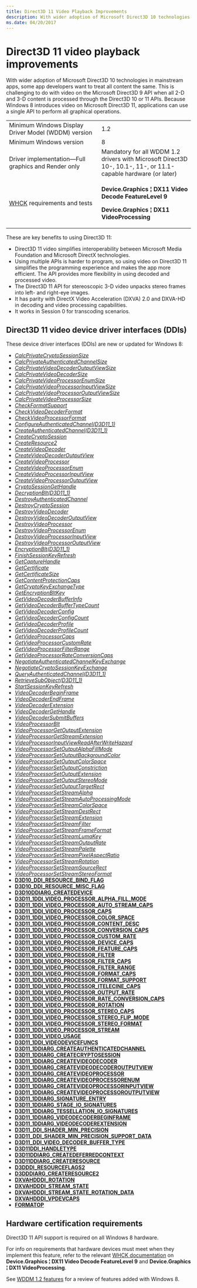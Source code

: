 ```yaml
---
title: Direct3D 11 Video Playback Improvements
description: With wider adoption of Microsoft Direct3D 10 technologies in mainstream apps, some app developers want to treat all content the same.
ms.date: 04/20/2017
---
```


# Direct3D 11 video playback improvements


With wider adoption of Microsoft Direct3D 10 technologies in mainstream apps, some app developers want to treat all content the same. This is challenging to do with video on the Microsoft Direct3D 9 API when all 2-D and 3-D content is processed through the Direct3D 10 or 11 APIs. Because Windows 8 introduces video on Microsoft Direct3D 11, applications can use a single API to perform all graphical operations.

<table>
<colgroup>
<col width="50%" />
<col width="50%" />
</colgroup>
<tbody>
<tr class="odd">
<td align="left">Minimum Windows Display Driver Model (WDDM) version</td>
<td align="left">1.2</td>
</tr>
<tr class="even">
<td align="left">Minimum Windows version</td>
<td align="left">8</td>
</tr>
<tr class="odd">
<td align="left">Driver implementation—Full graphics and Render only</td>
<td align="left">Mandatory for all WDDM 1.2 drivers with Microsoft Direct3D 10-, 10.1-, 11-, or 11.1-capable hardware (or later)</td>
</tr>
<tr class="even">
<td align="left"><a href="/windows-hardware/test/hlk/windows-hardware-lab-kit">WHCK</a> requirements and tests</td>
<td align="left"><p><strong>Device.Graphics ¦ DX11 Video Decode FeatureLevel 9</strong></p>
<p><strong>Device.Graphics ¦ DX11 VideoProcessing</strong></p></td>
</tr>
</tbody>
</table>

 

These are key benefits to using Direct3D 11:

-   Direct3D 11 video simplifies interoperability between Microsoft Media Foundation and Microsoft DirectX technologies.
-   Using multiple APIs is harder to program, so using video on Direct3D 11 simplifies the programming experience and makes the app more efficient. The API provides more flexibility in using decoded and processed video.
-   The Direct3D 11 API for stereoscopic 3-D video unpacks stereo frames into left- and right-eye images.
-   It has parity with DirectX Video Acceleration (DXVA) 2.0 and DXVA-HD in decoding and video processing capabilities.
-   It works in Session 0 for transcoding scenarios.

## <span id="Direct3D_11_video_device_driver_interfaces__DDIs_"></span><span id="direct3d_11_video_device_driver_interfaces__ddis_"></span><span id="DIRECT3D_11_VIDEO_DEVICE_DRIVER_INTERFACES__DDIS_"></span>Direct3D 11 video device driver interfaces (DDIs)


These device driver interfaces (DDIs) are new or updated for Windows 8:

-   [*CalcPrivateCryptoSessionSize*](/windows-hardware/drivers/ddi/d3d10umddi/nc-d3d10umddi-pfnd3d11_1ddi_calcprivatecryptosessionsize)
-   [*CalcPrivateAuthenticatedChannelSize*](/windows-hardware/drivers/ddi/d3d10umddi/nc-d3d10umddi-pfnd3d11_1ddi_calcprivateauthenticatedchannelsize)
-   [*CalcPrivateVideoDecoderOutputViewSize*](/windows-hardware/drivers/ddi/d3d10umddi/nc-d3d10umddi-pfnd3d11_1ddi_calcprivatevideodecoderoutputviewsize)
-   [*CalcPrivateVideoDecoderSize*](/windows-hardware/drivers/ddi/d3d10umddi/nc-d3d10umddi-pfnd3d11_1ddi_calcprivatevideodecodersize)
-   [*CalcPrivateVideoProcessorEnumSize*](/windows-hardware/drivers/ddi/d3d10umddi/nc-d3d10umddi-pfnd3d11_1ddi_calcprivatevideoprocessorenumsize)
-   [*CalcPrivateVideoProcessorInputViewSize*](/windows-hardware/drivers/ddi/d3d10umddi/nc-d3d10umddi-pfnd3d11_1ddi_calcprivatevideoprocessorinputviewsize)
-   [*CalcPrivateVideoProcessorOutputViewSize*](/windows-hardware/drivers/ddi/d3d10umddi/nc-d3d10umddi-pfnd3d11_1ddi_calcprivatevideoprocessoroutputviewsize)
-   [*CalcPrivateVideoProcessorSize*](/windows-hardware/drivers/ddi/d3d10umddi/nc-d3d10umddi-pfnd3d11_1ddi_calcprivatevideoprocessorsize)
-   [*CheckFormatSupport*](/windows-hardware/drivers/ddi/d3d10umddi/nc-d3d10umddi-pfnd3d10ddi_checkformatsupport)
-   [*CheckVideoDecoderFormat*](/windows-hardware/drivers/ddi/d3d10umddi/nc-d3d10umddi-pfnd3d11_1ddi_checkvideodecoderformat)
-   [*CheckVideoProcessorFormat*](/windows-hardware/drivers/ddi/d3d10umddi/nc-d3d10umddi-pfnd3d11_1ddi_checkvideoprocessorformat)
-   [*ConfigureAuthenticatedChannel(D3D11\_1)*](/windows-hardware/drivers/ddi/d3d10umddi/nc-d3d10umddi-pfnd3d11_1ddi_configureauthenticatedchannel)
-   [*CreateAuthenticatedChannel(D3D11\_1)*](/windows-hardware/drivers/ddi/d3d10umddi/nc-d3d10umddi-pfnd3d11_1ddi_createauthenticatedchannel)
-   [*CreateCryptoSession*](/windows-hardware/drivers/ddi/d3d10umddi/nc-d3d10umddi-pfnd3d11_1ddi_createcryptosession)
-   [*CreateResource2*](/windows-hardware/drivers/ddi/d3dumddi/nc-d3dumddi-pfnd3dddi_createresource2)
-   [*CreateVideoDecoder*](/windows-hardware/drivers/ddi/d3d10umddi/nc-d3d10umddi-pfnd3d11_1ddi_createvideodecoder)
-   [*CreateVideoDecoderOutputView*](/windows-hardware/drivers/ddi/d3d10umddi/nc-d3d10umddi-pfnd3d11_1ddi_createvideodecoderoutputview)
-   [*CreateVideoProcessor*](/windows-hardware/drivers/ddi/d3d10umddi/nc-d3d10umddi-pfnd3d11_1ddi_createvideoprocessor)
-   [*CreateVideoProcessorEnum*](/windows-hardware/drivers/ddi/d3d10umddi/nc-d3d10umddi-pfnd3d11_1ddi_createvideoprocessorenum)
-   [*CreateVideoProcessorInputView*](/windows-hardware/drivers/ddi/d3d10umddi/nc-d3d10umddi-pfnd3d11_1ddi_createvideoprocessorinputview)
-   [*CreateVideoProcessorOutputView*](/windows-hardware/drivers/ddi/d3d10umddi/nc-d3d10umddi-pfnd3d11_1ddi_createvideoprocessoroutputview)
-   [*CryptoSessionGetHandle*](/windows-hardware/drivers/ddi/d3d10umddi/nc-d3d10umddi-pfnd3d11_1ddi_cryptosessiongethandle)
-   [*DecryptionBlt(D3D11\_1)*](/windows-hardware/drivers/ddi/d3d10umddi/nc-d3d10umddi-pfnd3d11_1ddi_decryptionblt)
-   [*DestroyAuthenticatedChannel*](/windows-hardware/drivers/ddi/d3d10umddi/nc-d3d10umddi-pfnd3d11_1ddi_destroyauthenticatedchannel)
-   [*DestroyCryptoSession*](/windows-hardware/drivers/ddi/d3d10umddi/nc-d3d10umddi-pfnd3d11_1ddi_destroycryptosession)
-   [*DestroyVideoDecoder*](/windows-hardware/drivers/ddi/d3d10umddi/nc-d3d10umddi-pfnd3d11_1ddi_destroyvideodecoder)
-   [*DestroyVideoDecoderOutputView*](/windows-hardware/drivers/ddi/d3d10umddi/nc-d3d10umddi-pfnd3d11_1ddi_destroyvideodecoderoutputview)
-   [*DestroyVideoProcessor*](/windows-hardware/drivers/ddi/d3d10umddi/nc-d3d10umddi-pfnd3d11_1ddi_destroyvideoprocessor)
-   [*DestroyVideoProcessorEnum*](/windows-hardware/drivers/ddi/d3d10umddi/nc-d3d10umddi-pfnd3d11_1ddi_destroyvideoprocessorenum)
-   [*DestroyVideoProcessorInputView*](/windows-hardware/drivers/ddi/d3d10umddi/nc-d3d10umddi-pfnd3d11_1ddi_destroyvideoprocessorinputview)
-   [*DestroyVideoProcessorOutputView*](/windows-hardware/drivers/ddi/d3d10umddi/nc-d3d10umddi-pfnd3d11_1ddi_destroyvideoprocessoroutputview)
-   [*EncryptionBlt(D3D11\_1)*](/windows-hardware/drivers/ddi/d3d10umddi/nc-d3d10umddi-pfnd3d11_1ddi_encryptionblt)
-   [*FinishSessionKeyRefresh*](/windows-hardware/drivers/ddi/d3d10umddi/nc-d3d10umddi-pfnd3d11_1ddi_finishsessionkeyrefresh)
-   [*GetCaptureHandle*](/windows-hardware/drivers/ddi/d3d10umddi/nc-d3d10umddi-pfnd3d11_1ddi_getcapturehandle)
-   [*GetCertificate*](/windows-hardware/drivers/ddi/d3d10umddi/nc-d3d10umddi-pfnd3d11_1ddi_getcertificate)
-   [*GetCertificateSize*](/windows-hardware/drivers/ddi/d3d10umddi/nc-d3d10umddi-pfnd3d11_1ddi_getcertificatesize)
-   [*GetContentProtectionCaps*](/windows-hardware/drivers/ddi/d3d10umddi/nc-d3d10umddi-pfnd3d11_1ddi_getcontentprotectioncaps)
-   [*GetCryptoKeyExchangeType*](/windows-hardware/drivers/ddi/d3d10umddi/nc-d3d10umddi-pfnd3d11_1ddi_getcryptokeyexchangetype)
-   [*GetEncryptionBltKey*](/windows-hardware/drivers/ddi/d3d10umddi/nc-d3d10umddi-pfnd3d11_1ddi_getencryptionbltkey)
-   [*GetVideoDecoderBufferInfo*](/windows-hardware/drivers/ddi/d3d10umddi/nc-d3d10umddi-pfnd3d11_1ddi_getvideodecoderbufferinfo)
-   [*GetVideoDecoderBufferTypeCount*](/windows-hardware/drivers/ddi/d3d10umddi/nc-d3d10umddi-pfnd3d11_1ddi_getvideodecoderbuffertypecount)
-   [*GetVideoDecoderConfig*](/windows-hardware/drivers/ddi/d3d10umddi/nc-d3d10umddi-pfnd3d11_1ddi_getvideodecoderconfig)
-   [*GetVideoDecoderConfigCount*](/windows-hardware/drivers/ddi/d3d10umddi/nc-d3d10umddi-pfnd3d11_1ddi_getvideodecoderconfigcount)
-   [*GetVideoDecoderProfile*](/windows-hardware/drivers/ddi/d3d10umddi/nc-d3d10umddi-pfnd3d11_1ddi_getvideodecoderprofile)
-   [*GetVideoDecoderProfileCount*](/windows-hardware/drivers/ddi/d3d10umddi/nc-d3d10umddi-pfnd3d11_1ddi_getvideodecoderprofilecount)
-   [*GetVideoProcessorCaps*](/windows-hardware/drivers/ddi/d3d10umddi/nc-d3d10umddi-pfnd3d11_1ddi_getvideoprocessorcaps)
-   [*GetVideoProcessorCustomRate*](/windows-hardware/drivers/ddi/d3d10umddi/nc-d3d10umddi-pfnd3d11_1ddi_getvideoprocessorcustomrate)
-   [*GetVideoProcessorFilterRange*](/windows-hardware/drivers/ddi/d3d10umddi/nc-d3d10umddi-pfnd3d11_1ddi_getvideoprocessorfilterrange)
-   [*GetVideoProcessorRateConversionCaps*](/windows-hardware/drivers/ddi/d3d10umddi/nc-d3d10umddi-pfnd3d11_1ddi_getvideoprocessorrateconversioncaps)
-   [*NegotiateAuthenticatedChannelKeyExchange*](/windows-hardware/drivers/ddi/d3d10umddi/nc-d3d10umddi-pfnd3d11_1ddi_negotiateauthenticatedchannelkeyexchange)
-   [*NegotiateCryptoSessionKeyExchange*](/windows-hardware/drivers/ddi/d3d10umddi/nc-d3d10umddi-pfnd3d11_1ddi_negotiatecryptosessionkeyeschange)
-   [*QueryAuthenticatedChannel(D3D11\_1)*](/windows-hardware/drivers/ddi/d3d10umddi/nc-d3d10umddi-pfnd3d11_1ddi_queryauthenticatedchannel)
-   [*RetrieveSubObject(D3D11\_1)*](/windows-hardware/drivers/ddi/d3d10umddi/nc-d3d10umddi-pfnd3d10ddi_retrievesubobject)
-   [*StartSessionKeyRefresh*](/windows-hardware/drivers/ddi/d3d10umddi/nc-d3d10umddi-pfnd3d11_1ddi_startsessionkeyrefresh)
-   [*VideoDecoderBeginFrame*](/windows-hardware/drivers/ddi/d3d10umddi/nc-d3d10umddi-pfnd3d11_1ddi_videodecoderbeginframe)
-   [*VideoDecoderEndFrame*](/windows-hardware/drivers/ddi/d3d10umddi/nc-d3d10umddi-pfnd3d11_1ddi_videodecoderendframe)
-   [*VideoDecoderExtension*](/windows-hardware/drivers/ddi/d3d10umddi/nc-d3d10umddi-pfnd3d11_1ddi_videodecoderextension)
-   [*VideoDecoderGetHandle*](/windows-hardware/drivers/ddi/d3d10umddi/nc-d3d10umddi-pfnd3d11_1ddi_videodecodergethandle)
-   [*VideoDecoderSubmitBuffers*](/windows-hardware/drivers/ddi/d3d10umddi/nc-d3d10umddi-pfnd3d11_1ddi_videodecodersubmitbuffers)
-   [*VideoProcessorBlt*](/windows-hardware/drivers/ddi/d3d10umddi/nc-d3d10umddi-pfnd3d11_1ddi_videoprocessorblt)
-   [*VideoProcessorGetOutputExtension*](/windows-hardware/drivers/ddi/d3d10umddi/nc-d3d10umddi-pfnd3d11_1ddi_videoprocessorgetoutputextension)
-   [*VideoProcessorGetStreamExtension*](/windows-hardware/drivers/ddi/d3d10umddi/nc-d3d10umddi-pfnd3d11_1ddi_videoprocessorgetstreamextension)
-   [*VideoProcessorInputViewReadAfterWriteHazard*](/windows-hardware/drivers/ddi/d3d10umddi/nc-d3d10umddi-pfnd3d11_1ddi_videoprocessorinputviewreadafterwritehazard)
-   [*VideoProcessorSetOutputAlphaFillMode*](/windows-hardware/drivers/ddi/d3d10umddi/nc-d3d10umddi-pfnd3d11_1ddi_videoprocessorsetoutputalphafillmode)
-   [*VideoProcessorSetOutputBackgroundColor*](/windows-hardware/drivers/ddi/d3d10umddi/nc-d3d10umddi-pfnd3d11_1ddi_videoprocessorsetoutputbackgroundcolor)
-   [*VideoProcessorSetOutputColorSpace*](/windows-hardware/drivers/ddi/d3d10umddi/nc-d3d10umddi-pfnd3d11_1ddi_videoprocessorsetoutputcolorspace)
-   [*VideoProcessorSetOutputConstriction*](/windows-hardware/drivers/ddi/d3d10umddi/nc-d3d10umddi-pfnd3d11_1ddi_videoprocessorsetoutputconstriction)
-   [*VideoProcessorSetOutputExtension*](/windows-hardware/drivers/ddi/d3d10umddi/nc-d3d10umddi-pfnd3d11_1ddi_videoprocessorsetoutputextension)
-   [*VideoProcessorSetOutputStereoMode*](/windows-hardware/drivers/ddi/d3d10umddi/nc-d3d10umddi-pfnd3d11_1ddi_videoprocessorsetoutputstereomode)
-   [*VideoProcessorSetOutputTargetRect*](/windows-hardware/drivers/ddi/d3d10umddi/nc-d3d10umddi-pfnd3d11_1ddi_videoprocessorsetoutputtargetrect)
-   [*VideoProcessorSetStreamAlpha*](/windows-hardware/drivers/ddi/d3d10umddi/nc-d3d10umddi-pfnd3d11_1ddi_videoprocessorsetstreamalpha)
-   [*VideoProcessorSetStreamAutoProcessingMode*](/windows-hardware/drivers/ddi/d3d10umddi/nc-d3d10umddi-pfnd3d11_1ddi_videoprocessorsetstreamautoprocessingmode)
-   [*VideoProcessorSetStreamColorSpace*](/windows-hardware/drivers/ddi/d3d10umddi/nc-d3d10umddi-pfnd3d11_1ddi_videoprocessorsetstreamcolorspace)
-   [*VideoProcessorSetStreamDestRect*](/windows-hardware/drivers/ddi/d3d10umddi/nc-d3d10umddi-pfnd3d11_1ddi_videoprocessorsetstreamdestrect)
-   [*VideoProcessorSetStreamExtension*](/windows-hardware/drivers/ddi/d3d10umddi/nc-d3d10umddi-pfnd3d11_1ddi_videoprocessorsetstreamextension)
-   [*VideoProcessorSetStreamFilter*](/windows-hardware/drivers/ddi/d3d10umddi/nc-d3d10umddi-pfnd3d11_1ddi_videoprocessorsetstreamfilter)
-   [*VideoProcessorSetStreamFrameFormat*](/windows-hardware/drivers/ddi/d3d10umddi/nc-d3d10umddi-pfnd3d11_1ddi_videoprocessorsetstreamframeformat)
-   [*VideoProcessorSetStreamLumaKey*](/windows-hardware/drivers/ddi/d3d10umddi/nc-d3d10umddi-pfnd3d11_1ddi_videoprocessorsetstreamlumakey)
-   [*VideoProcessorSetStreamOutputRate*](/windows-hardware/drivers/ddi/d3d10umddi/nc-d3d10umddi-pfnd3d11_1ddi_videoprocessorsetstreamoutputrate)
-   [*VideoProcessorSetStreamPalette*](/windows-hardware/drivers/ddi/d3d10umddi/nc-d3d10umddi-pfnd3d11_1ddi_videoprocessorsetstreampalette)
-   [*VideoProcessorSetStreamPixelAspectRatio*](/windows-hardware/drivers/ddi/d3d10umddi/nc-d3d10umddi-pfnd3d11_1ddi_videoprocessorsetstreampixelaspectratio)
-   [*VideoProcessorSetStreamRotation*](/windows-hardware/drivers/ddi/d3d10umddi/nc-d3d10umddi-pfnd3d11_1ddi_videoprocessorsetstreamrotation)
-   [*VideoProcessorSetStreamSourceRect*](/windows-hardware/drivers/ddi/d3d10umddi/nc-d3d10umddi-pfnd3d11_1ddi_videoprocessorsetstreamsourcerect)
-   [*VideoProcessorSetStreamStereoFormat*](/windows-hardware/drivers/ddi/d3d10umddi/nc-d3d10umddi-pfnd3d11_1ddi_videoprocessorsetstreamstereoformat)
-   [**D3D10\_DDI\_RESOURCE\_BIND\_FLAG**](/windows-hardware/drivers/ddi/d3d10umddi/ne-d3d10umddi-d3d10_ddi_resource_bind_flag)
-   [**D3D10\_DDI\_RESOURCE\_MISC\_FLAG**](/windows-hardware/drivers/ddi/d3d10umddi/ne-d3d10umddi-d3d10_ddi_resource_misc_flag)
-   [**D3D10DDIARG\_CREATEDEVICE**](/windows-hardware/drivers/ddi/d3d10umddi/ns-d3d10umddi-d3d10ddiarg_createdevice)
-   [**D3D11\_1DDI\_VIDEO\_PROCESSOR\_ALPHA\_FILL\_MODE**](/windows-hardware/drivers/ddi/d3d10umddi/ne-d3d10umddi-d3d11_1ddi_video_processor_alpha_fill_mode)
-   [**D3D11\_1DDI\_VIDEO\_PROCESSOR\_AUTO\_STREAM\_CAPS**](/windows-hardware/drivers/ddi/d3d10umddi/ne-d3d10umddi-d3d11_1ddi_video_processor_auto_stream_caps)
-   [**D3D11\_1DDI\_VIDEO\_PROCESSOR\_CAPS**](/windows-hardware/drivers/ddi/d3d10umddi/ns-d3d10umddi-d3d11_1ddi_video_processor_caps)
-   [**D3D11\_1DDI\_VIDEO\_PROCESSOR\_COLOR\_SPACE**](/windows-hardware/drivers/ddi/d3d10umddi/ns-d3d10umddi-d3d11_1ddi_video_processor_color_space)
-   [**D3D11\_1DDI\_VIDEO\_PROCESSOR\_CONTENT\_DESC**](/windows-hardware/drivers/ddi/d3d10umddi/ns-d3d10umddi-d3d11_1ddi_video_processor_content_desc)
-   [**D3D11\_1DDI\_VIDEO\_PROCESSOR\_CONVERSION\_CAPS**](/windows-hardware/drivers/ddi/d3d10umddi/ne-d3d10umddi-d3d11_1ddi_video_processor_conversion_caps)
-   [**D3D11\_1DDI\_VIDEO\_PROCESSOR\_CUSTOM\_RATE**](/windows-hardware/drivers/ddi/d3d10umddi/ns-d3d10umddi-d3d11_1ddi_video_processor_custom_rate)
-   [**D3D11\_1DDI\_VIDEO\_PROCESSOR\_DEVICE\_CAPS**](/windows-hardware/drivers/ddi/d3d10umddi/ne-d3d10umddi-d3d11_1ddi_video_processor_device_caps)
-   [**D3D11\_1DDI\_VIDEO\_PROCESSOR\_FEATURE\_CAPS**](/windows-hardware/drivers/ddi/d3d10umddi/ne-d3d10umddi-d3d11_1ddi_video_processor_feature_caps)
-   [**D3D11\_1DDI\_VIDEO\_PROCESSOR\_FILTER**](/windows-hardware/drivers/ddi/d3d10umddi/ne-d3d10umddi-d3d11_1ddi_video_processor_filter)
-   [**D3D11\_1DDI\_VIDEO\_PROCESSOR\_FILTER\_CAPS**](/windows-hardware/drivers/ddi/d3d10umddi/ne-d3d10umddi-d3d11_1ddi_video_processor_filter_caps)
-   [**D3D11\_1DDI\_VIDEO\_PROCESSOR\_FILTER\_RANGE**](/windows-hardware/drivers/ddi/d3d10umddi/ns-d3d10umddi-d3d11_1ddi_video_processor_filter_range)
-   [**D3D11\_1DDI\_VIDEO\_PROCESSOR\_FORMAT\_CAPS**](/windows-hardware/drivers/ddi/d3d10umddi/ne-d3d10umddi-d3d11_1ddi_video_processor_format_caps)
-   [**D3D11\_1DDI\_VIDEO\_PROCESSOR\_FORMAT\_SUPPORT**](/windows-hardware/drivers/ddi/d3d10umddi/ne-d3d10umddi-d3d11_1ddi_video_processor_format_support)
-   [**D3D11\_1DDI\_VIDEO\_PROCESSOR\_ITELECINE\_CAPS**](/windows-hardware/drivers/ddi/d3d10umddi/ne-d3d10umddi-d3d11_1ddi_video_processor_itelecine_caps)
-   [**D3D11\_1DDI\_VIDEO\_PROCESSOR\_OUTPUT\_RATE**](/windows-hardware/drivers/ddi/d3d10umddi/ne-d3d10umddi-d3d11_1ddi_video_processor_output_rate)
-   [**D3D11\_1DDI\_VIDEO\_PROCESSOR\_RATE\_CONVERSION\_CAPS**](/windows-hardware/drivers/ddi/d3d10umddi/ns-d3d10umddi-d3d11_1ddi_video_processor_rate_conversion_caps)
-   [**D3D11\_1DDI\_VIDEO\_PROCESSOR\_ROTATION**](/windows-hardware/drivers/ddi/d3d10umddi/ne-d3d10umddi-d3d11_1ddi_video_processor_rotation)
-   [**D3D11\_1DDI\_VIDEO\_PROCESSOR\_STEREO\_CAPS**](/windows-hardware/drivers/ddi/d3d10umddi/ne-d3d10umddi-d3d11_1ddi_video_processor_stereo_caps)
-   [**D3D11\_1DDI\_VIDEO\_PROCESSOR\_STEREO\_FLIP\_MODE**](/windows-hardware/drivers/ddi/d3d10umddi/ne-d3d10umddi-d3d11_1ddi_video_processor_stereo_flip_mode)
-   [**D3D11\_1DDI\_VIDEO\_PROCESSOR\_STEREO\_FORMAT**](/windows-hardware/drivers/ddi/d3d10umddi/ne-d3d10umddi-d3d11_1ddi_video_processor_stereo_format)
-   [**D3D11\_1DDI\_VIDEO\_PROCESSOR\_STREAM**](/windows-hardware/drivers/ddi/d3d10umddi/ns-d3d10umddi-d3d11_1ddi_video_processor_stream)
-   [**D3D11\_1DDI\_VIDEO\_USAGE**](/windows-hardware/drivers/ddi/d3d10umddi/ne-d3d10umddi-d3d11_1ddi_video_usage)
-   [**D3D11\_1DDI\_VIDEODEVICEFUNCS**](/windows-hardware/drivers/ddi/d3d10umddi/ns-d3d10umddi-d3d11_1ddi_videodevicefuncs)
-   [**D3D11\_1DDIARG\_CREATEAUTHENTICATEDCHANNEL**](/windows-hardware/drivers/ddi/d3d10umddi/ns-d3d10umddi-d3d11_1ddiarg_createauthenticatedchannel)
-   [**D3D11\_1DDIARG\_CREATECRYPTOSESSION**](/windows-hardware/drivers/ddi/d3d10umddi/ns-d3d10umddi-d3d11_1ddiarg_createcryptosession)
-   [**D3D11\_1DDIARG\_CREATEVIDEODECODER**](/windows-hardware/drivers/ddi/d3d10umddi/ns-d3d10umddi-d3d11_1ddiarg_createvideodecoder)
-   [**D3D11\_1DDIARG\_CREATEVIDEODECODEROUTPUTVIEW**](/windows-hardware/drivers/ddi/d3d10umddi/ns-d3d10umddi-d3d11_1ddiarg_createvideodecoderoutputview)
-   [**D3D11\_1DDIARG\_CREATEVIDEOPROCESSOR**](/windows-hardware/drivers/ddi/d3d10umddi/ns-d3d10umddi-d3d11_1ddiarg_createvideoprocessor)
-   [**D3D11\_1DDIARG\_CREATEVIDEOPROCESSORENUM**](/windows-hardware/drivers/ddi/d3d10umddi/ns-d3d10umddi-d3d11_1ddiarg_createvideoprocessorenum)
-   [**D3D11\_1DDIARG\_CREATEVIDEOPROCESSORINPUTVIEW**](/windows-hardware/drivers/ddi/d3d10umddi/ns-d3d10umddi-d3d11_1ddiarg_createvideoprocessorinputview)
-   [**D3D11\_1DDIARG\_CREATEVIDEOPROCESSOROUTPUTVIEW**](/windows-hardware/drivers/ddi/d3d10umddi/ns-d3d10umddi-d3d11_1ddiarg_createvideoprocessoroutputview)
-   [**D3D11\_1DDIARG\_SIGNATURE\_ENTRY**](/windows-hardware/drivers/ddi/d3d10umddi/ns-d3d10umddi-d3d11_1ddiarg_signature_entry)
-   [**D3D11\_1DDIARG\_STAGE\_IO\_SIGNATURES**](/windows-hardware/drivers/ddi/d3d10umddi/ns-d3d10umddi-d3d11_1ddiarg_stage_io_signatures)
-   [**D3D11\_1DDIARG\_TESSELLATION\_IO\_SIGNATURES**](/windows-hardware/drivers/ddi/d3d10umddi/ns-d3d10umddi-d3d11_1ddiarg_tessellation_io_signatures)
-   [**D3D11\_1DDIARG\_VIDEODECODERBEGINFRAME**](/windows-hardware/drivers/ddi/d3d10umddi/ns-d3d10umddi-d3d11_1ddiarg_videodecoderbeginframe)
-   [**D3D11\_1DDIARG\_VIDEODECODEREXTENSION**](/windows-hardware/drivers/ddi/d3d10umddi/ns-d3d10umddi-d3d11_1ddiarg_videodecoderextension)
-   [**D3D11\_DDI\_SHADER\_MIN\_PRECISION**](/windows-hardware/drivers/ddi/d3d10umddi/ne-d3d10umddi-d3d11_ddi_shader_min_precision)
-   [**D3D11\_DDI\_SHADER\_MIN\_PRECISION\_SUPPORT\_DATA**](/windows-hardware/drivers/ddi/d3d10umddi/ns-d3d10umddi-d3d11_ddi_shader_min_precision_support_data)
-   [**D3D11\_DDI\_VIDEO\_DECODER\_BUFFER\_TYPE**](/windows-hardware/drivers/ddi/d3d10umddi/ne-d3d10umddi-d3d11_ddi_video_decoder_buffer_type)
-   [**D3D11DDI\_HANDLETYPE**](/windows-hardware/drivers/ddi/d3d10umddi/ne-d3d10umddi-d3d11ddi_handletype)
-   [**D3D11DDIARG\_CREATEDEFERREDCONTEXT**](/windows-hardware/drivers/ddi/d3d10umddi/ns-d3d10umddi-d3d11ddiarg_createdeferredcontext)
-   [**D3D11DDIARG\_CREATERESOURCE**](/windows-hardware/drivers/ddi/d3d10umddi/ns-d3d10umddi-d3d11ddiarg_createresource)
-   [**D3DDDI\_RESOURCEFLAGS2**](/windows-hardware/drivers/ddi/d3dukmdt/ns-d3dukmdt-_d3dddi_resourceflags2)
-   [**D3DDDIARG\_CREATERESOURCE2**](/windows-hardware/drivers/ddi/d3dukmdt/ns-d3dukmdt-_d3dddiarg_createresource2)
-   [**DXVAHDDDI\_ROTATION**](/windows-hardware/drivers/ddi/d3dumddi/ne-d3dumddi-_dxvahdddi_rotation)
-   [**DXVAHDDDI\_STREAM\_STATE**](/windows-hardware/drivers/ddi/d3dumddi/ne-d3dumddi-_dxvahdddi_stream_state)
-   [**DXVAHDDDI\_STREAM\_STATE\_ROTATION\_DATA**](/windows-hardware/drivers/ddi/d3dumddi/ns-d3dumddi-_dxvahdddi_stream_state_rotation_data)
-   [**DXVAHDDDI\_VPDEVCAPS**](/windows-hardware/drivers/ddi/d3dumddi/ns-d3dumddi-_dxvahdddi_vpdevcaps)
-   [**FORMATOP**](/windows-hardware/drivers/ddi/d3dumddi/ns-d3dumddi-_formatop)

## <span id="Hardware_certification_requirements"></span><span id="hardware_certification_requirements"></span><span id="HARDWARE_CERTIFICATION_REQUIREMENTS"></span>Hardware certification requirements


Direct3D 11 API support is required on all Windows 8 hardware.

For info on requirements that hardware devices must meet when they implement this feature, refer to the relevant [WHCK documentation](/windows-hardware/test/hlk/windows-hardware-lab-kit) on **Device.Graphics ¦ DX11 Video Decode FeatureLevel 9** and **Device.Graphics ¦ DX11 VideoProcessing**.

See [WDDM 1.2 features](wddm-v1-2-features.md) for a review of features added with Windows 8.

 

